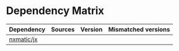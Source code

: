# Dependency Matrix

Dependency | Sources | Version | Mismatched versions
---------- | ------- | ------- | -------------------
[nxmatic/jx](https://github.com/nxmatic/jx.git) |  | []() | 
